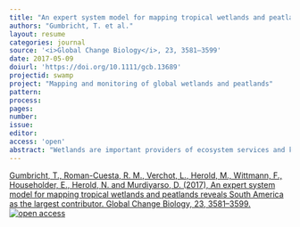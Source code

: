 ```yaml
---
title: "An expert system model for mapping tropical wetlands and peatlands reveals South America as the largest contributor."
authors: "Gumbricht, T. et al."
layout: resume
categories: journal
source: '<i>Global Change Biology</i>, 23, 3581–3599'
date: 2017-05-09
doiurl: 'https://doi.org/10.1111/gcb.13689'
projectid: swamp
project: "Mapping and monitoring of global wetlands and peatlands"
pattern:
process:
pages:
number:
issue:
editor:
access: 'open'
abstract: "Wetlands are important providers of ecosystem services and key regulators of climate change. They positively contribute to global warming through their greenhouse gas emissions, and negatively through the accumulation of organic material in histosols, particularly in peatlands. Our understanding of wetlands’ services is currently constrained by limited knowledge on their distribution, extent, volume, interannual flood variability and disturbance levels. We present an expert system approach to estimate wetland and peatland areas, depths and volumes, which relies on three biophysical indices related to wetland and peat formation: (1) long-term water supply exceeding atmospheric water demand; (2) annually or seasonally water-logged soils; and (3) a geomorphological position where water is supplied and retained. Tropical and subtropical wetlands estimates reach 4.7 million km2 (Mkm2). In line with current understanding, the American continent is the major contributor (45%), and Brazil, with its Amazonian interfluvial region, contains the largest tropical wetland area (800,720 km2). Our model suggests, however, unprecedented extents and volumes of peatland in the tropics (1.7 Mkm2 and 7,268 (6,076–7,368) km3), which more than threefold current estimates. Unlike current understanding, our estimates suggest that South America and not Asia contributes the most to tropical peatland area and volume (ca. 44% for both) partly related to some yet unaccounted extended deep deposits but mainly to extended but shallow peat in the Amazon Basin. Brazil leads the peatland area and volume contribution. Asia hosts 38% of both tropical peat area and volume with Indonesia as the main regional contributor and still the holder of the deepest and most extended peat areas in the tropics. Africa hosts more peat than previously reported but climatic and topographic contexts leave it as the least peat-forming continent. Our results suggest large biases in our current understanding of the distribution, area and volumes of tropical peat and their continental contributions."
---
```


[Gumbricht, T., Roman-Cuesta, R. M., Verchot, L., Herold, M., Wittmann, F., Householder, E., Herold, N. and Murdiyarso, D. (2017), An expert system model for mapping tropical wetlands and peatlands reveals South America as the largest contributor. Global Change Biology, 23, 3581–3599. <img src ="openaccess.png" alt="open access">](https://doi.org/10.1111/gcb.13689)  
